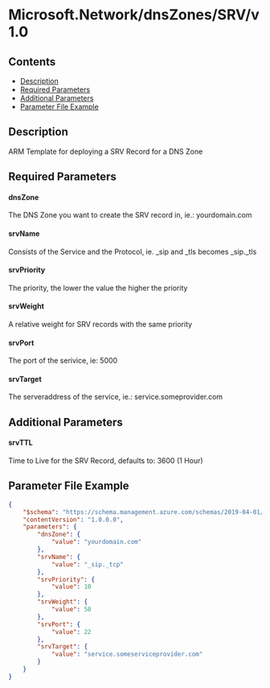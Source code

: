 # Microsoft.Network/dnsZones/SRV/v1.0

## Contents

* [Description](#description)
* [Required Parameters](#required-parameters)
* [Additional Parameters](#additional-parameters)
* [Parameter File Example](#parameter-file-example)

## Description

ARM Template for deploying a SRV Record for a DNS Zone

## Required Parameters

#### dnsZone

The DNS Zone you want to create the SRV record in, ie.: yourdomain.com

#### srvName

Consists of the Service and the Protocol, ie. _sip and _tls becomes _sip._tls

#### srvPriority

The priority, the lower the value the higher the priority

#### srvWeight

A relative weight for SRV records with the same priority

#### srvPort

The port of the serivice, ie: 5000

#### srvTarget

The serveraddress of the service, ie.: service.someprovider.com

## Additional Parameters

#### srvTTL
Time to Live for the SRV Record, defaults to: 3600 (1 Hour)

## Parameter File Example

```json
{
    "$schema": "https://schema.management.azure.com/schemas/2019-04-01/deploymentParameters.json#",
    "contentVersion": "1.0.0.0",
    "parameters": {
        "dnsZone": {
            "value": "yourdomain.com"
        },
        "srvName": {
            "value": "_sip._tcp"
        },
        "srvPriority": {
            "value": 10
        },
        "srvWeight": {
            "value": 50
        },
        "srvPort": {
            "value": 22
        },
        "srvTarget": {
            "value": "service.someserviceprovider.com"
        }
    }
}
```




